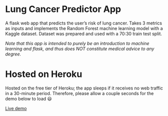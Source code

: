 # Lung Cancer Predictor App
A flask web app that predicts the user’s risk of lung cancer. Takes 3 metrics as inputs and implements the Random Forest machine learning model with a Kaggle dataset. Dataset was prepared and used with a 70:30 train test split.

*Note that this app is intended to purely be an introduction to machine learning and flask, and thus does NOT constitute medical advice to any degree.*

# Hosted on Heroku
Hosted on the free tier of Heroku; the app sleeps if it receives no web traffic in a 30-minute period. Therefore, please allow a couple seconds for the demo below to load 😃

[Live demo](https://lung-cancer-predictor.herokuapp.com/)
